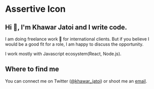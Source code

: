 # Assertive Icon

## Hi 👋, I'm Khawar Jatoi and I write code.

I am doing freelance work 🚀 for international clients. But if you believe I would be a good fit for a role, I am happy to discuss the opportunity.

I work mostly with Javascript ecosystem(React, Node.js).

## Where to find me

You can connect me on Twitter ([@khawar_jatoi](https://twitter.com/khawar_jatoi)) or shoot me an [email](mailto:hey@khawarjatoi.com).
